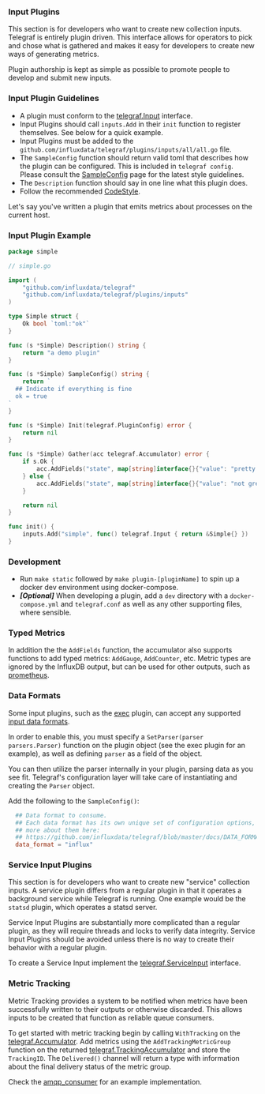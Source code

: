 ### Input Plugins

This section is for developers who want to create new collection inputs.
Telegraf is entirely plugin driven. This interface allows for operators to
pick and chose what is gathered and makes it easy for developers
to create new ways of generating metrics.

Plugin authorship is kept as simple as possible to promote people to develop
and submit new inputs.

### Input Plugin Guidelines

- A plugin must conform to the [telegraf.Input][] interface.
- Input Plugins should call `inputs.Add` in their `init` function to register
  themselves.  See below for a quick example.
- Input Plugins must be added to the
  `github.com/influxdata/telegraf/plugins/inputs/all/all.go` file.
- The `SampleConfig` function should return valid toml that describes how the
  plugin can be configured. This is included in `telegraf config`.  Please
  consult the [SampleConfig][] page for the latest style
  guidelines.
- The `Description` function should say in one line what this plugin does.
- Follow the recommended [CodeStyle][].

Let's say you've written a plugin that emits metrics about processes on the
current host.

### Input Plugin Example

```go
package simple

// simple.go

import (
    "github.com/influxdata/telegraf"
    "github.com/influxdata/telegraf/plugins/inputs"
)

type Simple struct {
    Ok bool `toml:"ok"`
}

func (s *Simple) Description() string {
    return "a demo plugin"
}

func (s *Simple) SampleConfig() string {
    return `
  ## Indicate if everything is fine
  ok = true
`
}

func (s *Simple) Init(telegraf.PluginConfig) error {
	return nil
}

func (s *Simple) Gather(acc telegraf.Accumulator) error {
    if s.Ok {
        acc.AddFields("state", map[string]interface{}{"value": "pretty good"}, nil)
    } else {
        acc.AddFields("state", map[string]interface{}{"value": "not great"}, nil)
    }

    return nil
}

func init() {
    inputs.Add("simple", func() telegraf.Input { return &Simple{} })
}
```

### Development

* Run `make static` followed by `make plugin-[pluginName]` to spin up a docker
  dev environment using docker-compose.
* ***[Optional]*** When developing a plugin, add a `dev` directory with a
  `docker-compose.yml` and `telegraf.conf` as well as any other supporting
  files, where sensible.

### Typed Metrics

In addition the the `AddFields` function, the accumulator also supports
functions to add typed metrics: `AddGauge`, `AddCounter`, etc.  Metric types
are ignored by the InfluxDB output, but can be used for other outputs, such as
[prometheus][prom metric types].

### Data Formats

Some input plugins, such as the [exec][] plugin, can accept any supported
[input data formats][].

In order to enable this, you must specify a `SetParser(parser parsers.Parser)`
function on the plugin object (see the exec plugin for an example), as well as
defining `parser` as a field of the object.

You can then utilize the parser internally in your plugin, parsing data as you
see fit. Telegraf's configuration layer will take care of instantiating and
creating the `Parser` object.

Add the following to the `SampleConfig()`:

```toml
  ## Data format to consume.
  ## Each data format has its own unique set of configuration options, read
  ## more about them here:
  ## https://github.com/influxdata/telegraf/blob/master/docs/DATA_FORMATS_INPUT.md
  data_format = "influx"
```

### Service Input Plugins

This section is for developers who want to create new "service" collection
inputs. A service plugin differs from a regular plugin in that it operates a
background service while Telegraf is running. One example would be the
`statsd` plugin, which operates a statsd server.

Service Input Plugins are substantially more complicated than a regular
plugin, as they will require threads and locks to verify data integrity.
Service Input Plugins should be avoided unless there is no way to create their
behavior with a regular plugin.

To create a Service Input implement the [telegraf.ServiceInput][] interface.

### Metric Tracking

Metric Tracking provides a system to be notified when metrics have been
successfully written to their outputs or otherwise discarded.  This allows
inputs to be created that function as reliable queue consumers.

To get started with metric tracking begin by calling `WithTracking` on the
[telegraf.Accumulator][].  Add metrics using the `AddTrackingMetricGroup`
function on the returned [telegraf.TrackingAccumulator][] and store the
`TrackingID`.  The `Delivered()` channel will return a type with information
about the final delivery status of the metric group.

Check the [amqp_consumer][] for an example implementation.

[exec]: https://github.com/influxdata/telegraf/tree/master/plugins/inputs/exec
[amqp_consumer]: https://github.com/influxdata/telegraf/tree/master/plugins/inputs/amqp_consumer
[prom metric types]: https://prometheus.io/docs/concepts/metric_types/
[input data formats]: https://github.com/influxdata/telegraf/blob/master/docs/DATA_FORMATS_INPUT.md
[SampleConfig]: https://github.com/influxdata/telegraf/wiki/SampleConfig
[CodeStyle]: https://github.com/influxdata/telegraf/wiki/CodeStyle
[telegraf.Input]: https://godoc.org/github.com/influxdata/telegraf#Input
[telegraf.ServiceInput]: https://godoc.org/github.com/influxdata/telegraf#ServiceInput
[telegraf.Accumulator]: https://godoc.org/github.com/influxdata/telegraf#Accumulator
[telegraf.TrackingAccumulator]: https://godoc.org/github.com/influxdata/telegraf#Accumulator
